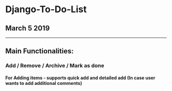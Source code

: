 # Django-To-Do-List
## March 5 2019

------------------------------------
## Main Functionalities:
### Add / Remove / Archive / Mark as done
#### For Adding items - supports quick add and detailed add (In case user wants to add additional comments)

